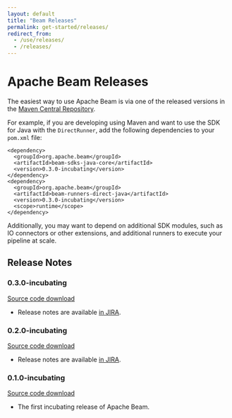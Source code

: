 ```yaml
---
layout: default
title: "Beam Releases"
permalink: get-started/releases/
redirect_from:
  - /use/releases/
  - /releases/
---
```


# Apache Beam Releases

The easiest way to use Apache Beam is via one of the released versions in the
[Maven Central Repository](https://search.maven.org/#search%7Cga%7C1%7Cg%3A%22org.apache.beam%22).

For example, if you are developing using Maven and want to use the SDK for
Java with the `DirectRunner`, add the following dependencies to your
`pom.xml` file:

    <dependency>
      <groupId>org.apache.beam</groupId>
      <artifactId>beam-sdks-java-core</artifactId>
      <version>0.3.0-incubating</version>
    </dependency>
    <dependency>
      <groupId>org.apache.beam</groupId>
      <artifactId>beam-runners-direct-java</artifactId>
      <version>0.3.0-incubating</version>
      <scope>runtime</scope>
    </dependency>

Additionally, you may want to depend on additional SDK modules, such as IO
connectors or other extensions, and additional runners to execute your pipeline
at scale.

## Release Notes

### 0.3.0-incubating
[Source code download](https://www.apache.org/dyn/closer.cgi?filename=incubator/beam/0.3.0-incubating/apache-beam-0.3.0-incubating-source-release.zip&action=download)

* Release notes are available [in JIRA](https://issues.apache.org/jira/secure/ReleaseNote.jspa?projectId=12319527&version=12338051).

### 0.2.0-incubating
[Source code download](https://www.apache.org/dyn/closer.cgi?filename=incubator/beam/0.2.0-incubating/apache-beam-0.2.0-incubating-source-release.zip&action=download)

* Release notes are available [in JIRA](https://issues.apache.org/jira/secure/ReleaseNote.jspa?projectId=12319527&version=12335766).

### 0.1.0-incubating
[Source code download](https://www.apache.org/dyn/closer.cgi?filename=incubator/beam/0.1.0-incubating/apache-beam-0.1.0-incubating-source-release.zip&action=download)

* The first incubating release of Apache Beam.
